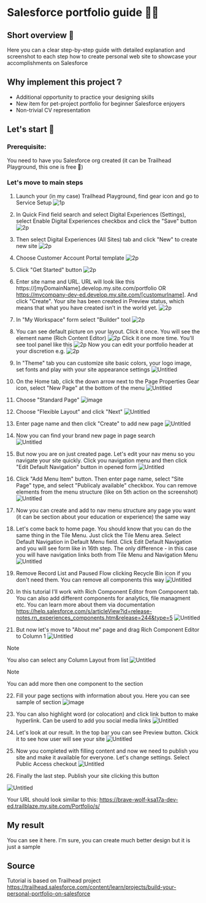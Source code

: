# Salesforce portfolio guide 👨‍💻

## Short overview 📜
Here you can a clear step-by-step guide with detailed explanation and screenshot to each step how to create personal web site to showcase your accomplishments on Salesforce

## Why implement this project ❔
- Additional opportunity to practice your designing skills
- New item for pet-project portfolio for beginner Salesforce enjoyers
- Non-trivial CV representation

## Let's start 🏁

### Prerequisite:
You need to have you Salesforce org created (it can be Trailhead Playground, this one is free 💸)

### Let's move to main steps
1. Launch your (in my case) Trailhead Playground, find gear icon and go to Service Setup
![1p](https://github.com/user-attachments/assets/9d5fc2e1-0f0b-4853-b685-f2abac802e8f)

2. In Quick Find field search and select Digital Experiences (Settings), select Enable Digital Experiences checkbox and click the "Save" button
![2p](https://github.com/user-attachments/assets/cfb5f828-01a6-405f-80f4-68647fab5b97)

3. Then select Digital Experiences (All Sites) tab and click "New" to create new site
![2p](https://github.com/user-attachments/assets/68a7398c-0789-4d46-8edf-a32b5ed6a34d)

4. Choose Customer Account Portal template
![2p](https://github.com/user-attachments/assets/b7626ad2-e76a-429b-a1b9-29ab121d0fdb)

5. Click "Get Started" button
![2p](https://github.com/user-attachments/assets/3f730161-5dee-45b3-a18f-e5c1e36f6c7a)

6. Enter site name and URL. URL will look like this https://[myDomainName].develop.my.site.com/portfolio OR https://mycompany-dev-ed.develop.my.site.com/[customurlname]. And click "Create". Your site has been created in Preview status, which means that what you have created isn’t in the world yet.
![2p](https://github.com/user-attachments/assets/f0510be9-a744-41ed-b00b-159cff816bf9)

7. In "My Workspace" form select "Builder" tool
![2p](https://github.com/user-attachments/assets/162aa2c4-7fc2-46ee-9795-44b45d087bc1)

8. You can see default picture on your layout. Click it once. You will see the element name (Rich Content Editor)
![2p](https://github.com/user-attachments/assets/e7fac7eb-4529-4f18-986a-f4e401d7ef16)
Click it one more time. You'll see tool panel like this
![2p](https://github.com/user-attachments/assets/0f2ccc18-454a-4dc3-a193-f06fe9e1b4d9)
Now you can edit your portfolio header at your discretion e.g.
![2p](https://github.com/user-attachments/assets/9b8765e8-be9b-4e23-9def-a473d2f1cf02)

9. In "Theme" tab you can customize site basic colors, your logo image, set fonts and play with your site appearance settings 
![Untitled](https://github.com/user-attachments/assets/683701f1-4470-44cb-965e-64bd72417c43)

10. On the Home tab, click the down arrow next to the Page Properties Gear icon, select "New Page" at the bottom of the menu
![Untitled](https://github.com/user-attachments/assets/1c7e5273-d870-40da-9059-2499c5625947)

11. Choose "Standard Page"
![image](https://github.com/user-attachments/assets/433830bf-7bb0-45a7-96b6-4ebc411a6de7)

12. Choose "Flexible Layout" and click "Next"
![Untitled](https://github.com/user-attachments/assets/b0a4274d-2cd3-4e20-b371-9d8f3ef1e103)

13. Enter page name and then click "Create" to add new page
![Untitled](https://github.com/user-attachments/assets/d3f5723c-f591-4cb8-8406-4b17e90f3892)

14. Now you can find your brand new page in page search
<br>![Untitled](https://github.com/user-attachments/assets/29c3b34d-52b4-4044-be00-f8eeeb3e75f4)</br>

15. But now you are on just created page. Let's edit your nav menu so you navigate your site quickly. Click you navigation menu and then click "Edit Default Navigation" button in opened form
![Untitled](https://github.com/user-attachments/assets/7e285808-04ac-42b0-9b2f-e15c4ac049cc)

16. Click "Add Menu Item" button. Then enter page name, select "Site Page" type, and select "Publicaly available" checkbox. You can remove elements from the menu structure (like on 5th action on the screenshot)
![Untitled](https://github.com/user-attachments/assets/1bd5f06f-37cd-47bf-8e8d-9a0e042caf61)

17. Now you can create and add to nav menu structure any page you want (it can be section about your education or experience) the same way

18. Let's come back to home page. You should know that you can do the same thing in the Tile Menu. Just click the Tile Menu area. Select Default Navigation in Default Menu field. Click Edit Default Navigation and you will see form like in 16th step. The only difference - in this case you will have navigation links both from Tile Menu and Navigation Menu
![Untitled](https://github.com/user-attachments/assets/f5febf1a-e01c-456b-ac24-23882449b265)

19. Remove Record List and Paused Flow clicking Recycle Bin icon if you don't need them. You can remove all components this way
![Untitled](https://github.com/user-attachments/assets/6ff70942-4081-47b2-8659-1621adcf748e)

20. In this tutorial I'll work with Rich Component Editor from Component tab. You can also add different components for analytics, file managment etc. You can learn more about them via documentation https://help.salesforce.com/s/articleView?id=release-notes.rn_experiences_components.htm&release=244&type=5
![Untitled](https://github.com/user-attachments/assets/36c92b81-da4b-4c22-aaca-4e3eb8a8b4d0)

21. But now let's move to "About me" page and drag Rich Component Editor to Column 1
![Untitled](https://github.com/user-attachments/assets/d6bc205e-ef10-49a3-a1e3-89970ac22a33)

> [!NOTE]
> You also can select any Column Layout from list
![Untitled](https://github.com/user-attachments/assets/1f4577db-761d-4a55-aabf-491dba946515)

> [!NOTE]
> You can add more then one component to the section

22. Fill your page sections with information about you. Here you can see sample of section
![image](https://github.com/user-attachments/assets/6308ddf4-75cf-4664-a392-05a8a698d351)

23. You can also highlight word (or colocation) and click link button to make hyperlink. Can be userd to add you social media links
![Untitled](https://github.com/user-attachments/assets/48c7d962-56f2-41f4-8729-9eccb0a0180a)

24. Let's look at our result. In the top bar you can see Preview button. Ckick it to see how user will see your site
![Untitled](https://github.com/user-attachments/assets/fcea6a89-adc7-48be-af9e-514e12d5240d)

25. Now you completed with filling content and now we need to publish you site and make it available for everyone. Let's change settings. Select Public Access checkout
![Untitled](https://github.com/user-attachments/assets/9008db4e-d7d7-42de-93e7-a1299862c15f)

26. Finally the last step. Publish your site clicking this button

![Untitled](https://github.com/user-attachments/assets/abc58d6e-1f0d-40fa-8404-9cabeb200935)

Your URL should look similar to this: https://brave-wolf-ksa17a-dev-ed.trailblaze.my.site.com/Portfolio/s/

## My result
You can see it here. I'm sure, you can create much better design but it is just a sample

## Source
Tutorial is based on Trailhead project https://trailhead.salesforce.com/content/learn/projects/build-your-personal-portfolio-on-salesforce


















